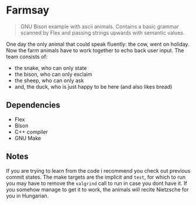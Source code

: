 # Farmsay
> GNU Bison example with ascii animals.
Contains a basic grammar scanned by Flex and passing strings upwards with semantic values.

One day the only animal that could speak fluently: the cow, went on holiday.
Now the farm animals have to work together to echo back user input.
The team consists of:
+ the snake, who can only state
+ the bison, who can only exclaim
+ the sheep, who can only ask
+ and, the duck, who is just happy to be here (and also likes bread)

## Dependencies
+ Flex
+ Bison
+ C++ compiler
+ GNU Make

## Notes
If you are trying to learn from the code i recommend you check out previous commit states.
The make targets are the implicit and `test`,
for which to run you may have to remove the `valgrind` call to run in case you dont have it.
If you somehow manage to get it to work, the animals will recite Nietzsche for you in Hungarian.
